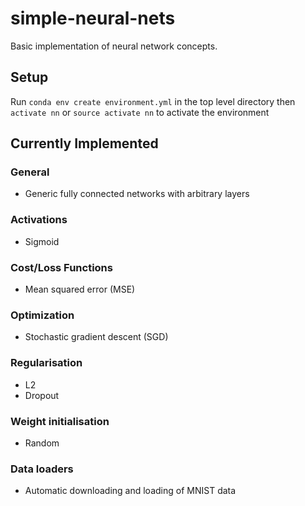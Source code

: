 # simple-neural-nets
Basic implementation of neural network concepts.

## Setup
Run `conda env create environment.yml` in the top level directory
then `activate nn` or `source activate nn` to activate the environment

## Currently Implemented
### General
* Generic fully connected networks with arbitrary layers
### Activations
* Sigmoid
### Cost/Loss Functions
* Mean squared error (MSE)
### Optimization
* Stochastic gradient descent (SGD)
### Regularisation
* L2
* Dropout
### Weight initialisation
* Random
### Data loaders
* Automatic downloading and loading of MNIST data
